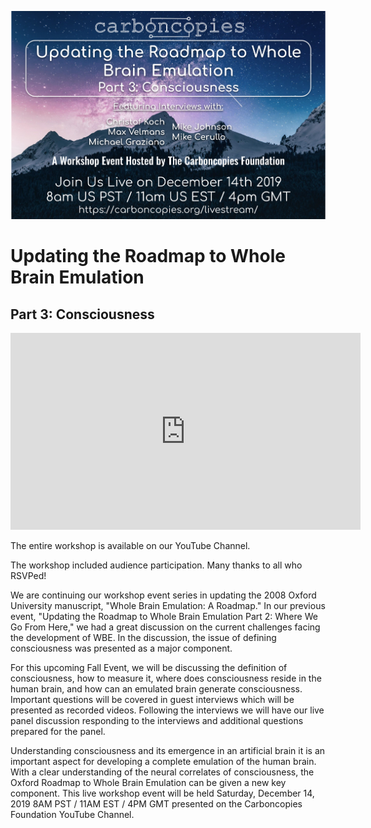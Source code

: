 ![Consciousness](/Events/Assets/Updated-Fall-Promo-Image-with-Guests-1.png)

# Updating the Roadmap to Whole Brain Emulation
## Part 3: Consciousness

<iframe width="560" height="315" src="https://www.youtube.com/embed/hharAByMbso?si=Tg3rKAa4tmqpC1Ly" title="YouTube video player" frameborder="0" allow="accelerometer; autoplay; clipboard-write; encrypted-media; gyroscope; picture-in-picture; web-share" referrerpolicy="strict-origin-when-cross-origin" allowfullscreen></iframe>

The entire workshop is available on our YouTube Channel.

The workshop included audience participation. Many thanks to all who RSVPed!

We are continuing our workshop event series in updating the 2008 Oxford University manuscript, "Whole Brain Emulation: A Roadmap." In our previous event, "Updating the Roadmap to Whole Brain Emulation Part 2: Where We Go From Here," we had a great discussion on the current challenges facing the development of WBE. In the discussion, the issue of defining consciousness was presented as a major component.

For this upcoming Fall Event, we will be discussing the definition of consciousness, how to measure it, where does consciousness reside in the human brain, and how can an emulated brain generate consciousness. Important questions will be covered in guest interviews which will be presented as recorded videos. Following the interviews we will have our live panel discussion responding to the interviews and additional questions prepared for the panel.

Understanding consciousness and its emergence in an artificial brain it is an important aspect for developing a complete emulation of the human brain. With a clear understanding of the neural correlates of consciousness, the Oxford Roadmap to Whole Brain Emulation can be given a new key component. This live workshop event will be held Saturday, December 14, 2019 8AM PST / 11AM EST / 4PM GMT presented on the Carboncopies Foundation YouTube Channel.

